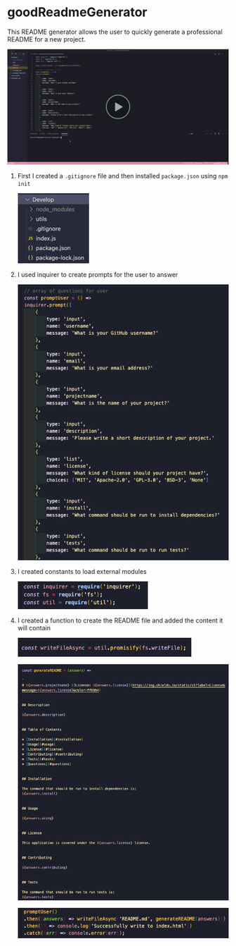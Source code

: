 # goodReadmeGenerator

This README generator allows the user to quickly generate a professional README for a new project.

[![Live Demo](Assets/Images/img1.png)](https://www.screencast.com/t/c0zD7ZMi24)

1. First I created a `.gitignore` file and then installed `package.json` using `npm init`

   ![Develop folder](Assets/Images/img3.png)

2. I used inquirer to create prompts for the user to answer

    ![Prompts](Assets/Images/img4.png)

3. I created constants to load external modules

    ![Develop folder](Assets/Images/img5.png)

4. I created a function to create the README file and added the content it will contain

    ![calling function](Assets/Images/img6.png)

    ![function](Assets/Images/img7.png)

    ![Develop folder](Assets/Images/img8.png)
